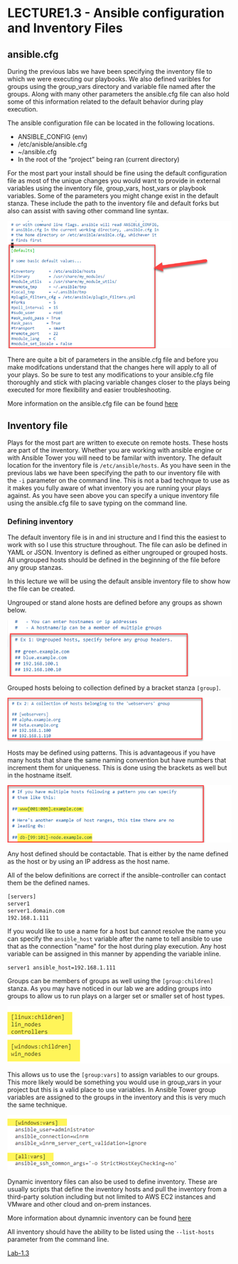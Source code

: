 # LECTURE1.3 - Ansible configuration and Inventory Files

## ansible.cfg

During the previous labs we have been specifying the inventory file to which we were executing our playbooks. We also defined varibles for groups using the group_vars directory and variable file named after the groups. Along with many other parameters the ansible.cfg file can also hold some of this information related to the default behavior during play execution.

The ansible configuration file can be located in the following locations.

* ANSIBLE_CONFIG (env)
* /etc/anisble/ansible.cfg
* ~/ansible.cfg
* In the root of the “project” being ran (current directory)

For the most part your install should be fine using the default configuration file as most of the unique changes you would want to provide in external variables using the inventory file, group_vars, host_vars or playbook variables. Some of the parameters you might change exist in the default stanza. These include the path to the inventory file
and default forks but also can assist with saving other command line syntax.

![](/images/lecture1.3-ansible-cfg.png)

There are quite a bit of parameters in the ansible.cfg file and before you make modifcations understand that the changes here will apply to all of your plays. So be sure to test any modifications to your ansible.cfg file thoroughly and stick with placing variable changes closer to the plays being executed for more flexibility and easier troubleshooting.

More information on the ansible.cfg file can be found [here](https://docs.ansible.com/ansible/2.3/intro_configuration.html#)

## Inventory file

Plays for the most part are written to execute on remote hosts. These hosts are part of the inventory. Whether you are working with ansible engine or with Ansible Tower you will need to be familar with inventory. The default location for the inventory file is ```/etc/ansible/hosts```. As you have seen in the previous labs we have been specifying the path to our inventory file with the ```-i``` parameter on the command line. This is not a bad technque to use as it makes you fully aware of what inventory you are running your plays against. As you have seen above you can specify a unique inventory file using the ansible.cfg file to save typing on the command line.

### Defining inventory

The default inventory file is in and ini structure and I find this the easiest to work with so I use this structure throughout. The file can aslo be defined in YAML or JSON. Inventory is defined as either ungrouped or grouped hosts. All ungrouped hosts should be defined in the beginning of the file before any group stanzas.

In this lecture we will be using the default ansible inventory file to show how the file can be created.

Ungrouped or stand alone hosts are defined before any groups as shown below.

![](/images/lecture1.3-inventory-ungrouped.png)

Grouped hosts beloing to collection defined by a bracket stanza ```[group]```.

![](/images/lecture1.3-inventory-grouped.png)

Hosts may be defined using patterns. This is advantageous if you have many hosts that share the same naming convention but have numbers that increment them for uniqueness. This is done using the brackets as well but in the hostname itself.

![](/images/lecture1.3-inventory-pattern.png)

Any host defined should be contactable. That is either by the name defined as the host or by using an IP address as the host name.

All of the below definitions are correct if the ansible-controller can contact them be the defined names.

```
[servers]
server1
server1.domain.com
192.168.1.111
```

If you would like to use a name for a host but cannot resolve the name you can specify the ```ansible_host``` variable after the name to tell ansible to use that as the connection "name" for the host during play execution. Any host variable can be assigned in this manner by appending the variable inline.
```
server1 ansible_host=192.168.1.111
```

Groups can be members of groups as well using the ```[group:children]``` stanza. As you may have noticed in our lab we are adding groups into groups to allow us to run plays on a larger set or smaller set of host types.

![](/images/lecture1.3-inventory-children.png)

This allows us to use the ```[group:vars]``` to assign variables to our groups. This more likely would be something you would use in group_vars in your project but this is a valid place to use variables. In Ansible Tower group variables are assigned to the groups in the inventory and this is very much the same technique.

![](/images/lecture1.3-inventory-vars.png)

Dynamic inventory files can also be used to define inventory. These are usually scripts that define the inventory hosts and pull the inventory from a third-party solution including but not limited to AWS EC2 instances and VMware and other cloud and on-prem instances.

More information about dynamnic inventory can be found [here](https://docs.ansible.com/ansible/2.3/intro_dynamic_inventory.html)

All inventory should have the ability to be listed using the ```--list-hosts``` parameter from the command line.


[Lab-1.3](/docs/LAB1.3-MAIN.md)
